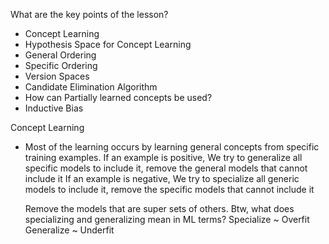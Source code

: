 What are the key points of the lesson?
- Concept Learning
- Hypothesis Space for Concept Learning
- General Ordering
- Specific Ordering
- Version Spaces
- Candidate Elimination Algorithm
- How can Partially learned concepts be used?
- Inductive Bias

Concept Learning
- Most of the learning occurs by learning general concepts from specific training examples.
  If an example is positive,
    We try to generalize all specific models to include it, remove the general models that cannot include it
  If an example is negative,
    We try to specialize all generic models to include it, remove the specific models that cannot include it

  Remove the models that are super sets of others.
  Btw, what does specializing and generalizing mean in ML terms?
  Specialize ~ Overfit
  Generalize ~ Underfit
